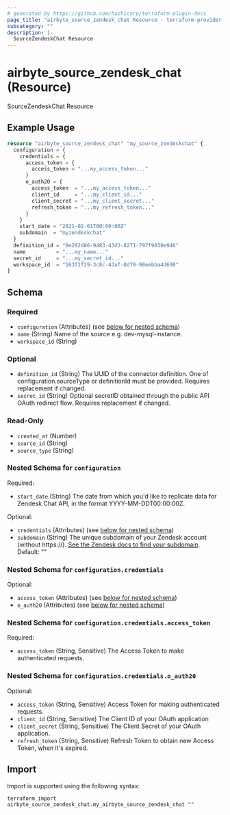 ```yaml
---
# generated by https://github.com/hashicorp/terraform-plugin-docs
page_title: "airbyte_source_zendesk_chat Resource - terraform-provider-airbyte"
subcategory: ""
description: |-
  SourceZendeskChat Resource
---
```


# airbyte_source_zendesk_chat (Resource)

SourceZendeskChat Resource

## Example Usage

```terraform
resource "airbyte_source_zendesk_chat" "my_source_zendeskchat" {
  configuration = {
    credentials = {
      access_token = {
        access_token = "...my_access_token..."
      }
      o_auth20 = {
        access_token  = "...my_access_token..."
        client_id     = "...my_client_id..."
        client_secret = "...my_client_secret..."
        refresh_token = "...my_refresh_token..."
      }
    }
    start_date = "2021-02-01T00:00:00Z"
    subdomain  = "myzendeskchat"
  }
  definition_id = "0e292d86-9483-43d3-8271-797f9030e946"
  name          = "...my_name..."
  secret_id     = "...my_secret_id..."
  workspace_id  = "163f1f29-3c8c-43af-8d79-98eebba4d690"
}
```

<!-- schema generated by tfplugindocs -->
## Schema

### Required

- `configuration` (Attributes) (see [below for nested schema](#nestedatt--configuration))
- `name` (String) Name of the source e.g. dev-mysql-instance.
- `workspace_id` (String)

### Optional

- `definition_id` (String) The UUID of the connector definition. One of configuration.sourceType or definitionId must be provided. Requires replacement if changed.
- `secret_id` (String) Optional secretID obtained through the public API OAuth redirect flow. Requires replacement if changed.

### Read-Only

- `created_at` (Number)
- `source_id` (String)
- `source_type` (String)

<a id="nestedatt--configuration"></a>
### Nested Schema for `configuration`

Required:

- `start_date` (String) The date from which you'd like to replicate data for Zendesk Chat API, in the format YYYY-MM-DDT00:00:00Z.

Optional:

- `credentials` (Attributes) (see [below for nested schema](#nestedatt--configuration--credentials))
- `subdomain` (String) The unique subdomain of your Zendesk account (without https://). <a href="https://support.zendesk.com/hc/en-us/articles/4409381383578-Where-can-I-find-my-Zendesk-subdomain">See the Zendesk docs to find your subdomain</a>. Default: ""

<a id="nestedatt--configuration--credentials"></a>
### Nested Schema for `configuration.credentials`

Optional:

- `access_token` (Attributes) (see [below for nested schema](#nestedatt--configuration--credentials--access_token))
- `o_auth20` (Attributes) (see [below for nested schema](#nestedatt--configuration--credentials--o_auth20))

<a id="nestedatt--configuration--credentials--access_token"></a>
### Nested Schema for `configuration.credentials.access_token`

Required:

- `access_token` (String, Sensitive) The Access Token to make authenticated requests.


<a id="nestedatt--configuration--credentials--o_auth20"></a>
### Nested Schema for `configuration.credentials.o_auth20`

Optional:

- `access_token` (String, Sensitive) Access Token for making authenticated requests.
- `client_id` (String, Sensitive) The Client ID of your OAuth application
- `client_secret` (String, Sensitive) The Client Secret of your OAuth application.
- `refresh_token` (String, Sensitive) Refresh Token to obtain new Access Token, when it's expired.

## Import

Import is supported using the following syntax:

```shell
terraform import airbyte_source_zendesk_chat.my_airbyte_source_zendesk_chat ""
```
